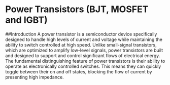 # Power Transistors (BJT, MOSFET and IGBT)
##Introduction
A power transistor is a semiconductor device specifically designed to handle high levels of current and voltage while maintaining the ability to switch controlled at high speed. Unlike small-signal transistors, which are optimized to amplify low-level signals, power transistors are built and designed to support and control significant flows of electrical energy. The fundamental distinguishing feature of power transistors is their ability to operate as electronically controlled switches. This means they can quickly toggle between their on and off states, blocking the flow of current by presenting high impedance.
